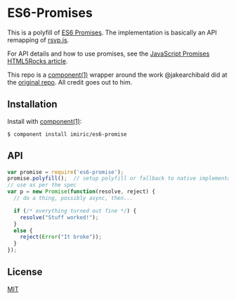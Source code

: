 # ES6-Promises

This is a polyfill of
[ES6 Promises](https://github.com/domenic/promises-unwrapping). The implementation
is basically an API remapping of [rsvp.js](https://github.com/tildeio/rsvp.js).

For API details and how to use promises, see the
[JavaScript Promises HTML5Rocks article](http://www.html5rocks.com/en/tutorials/es6/promises/).

This repo is a [component(1)](http://component.io) wrapper around the work
@jakearchibald did at the
[original repo](https://github.com/jakearchibald/es6-promise). All credit goes
out to him.

## Installation

  Install with [component(1)](http://component.io):

    $ component install imiric/es6-promise

## API

```js
var promise = require('es6-promise');
promise.polyfill();  // setup polyfill or fallback to native implementation
// use as per the spec
var p = new Promise(function(resolve, reject) {
  // do a thing, possibly async, then...

  if (/* everything turned out fine */) {
    resolve("Stuff worked!");
  }
  else {
    reject(Error("It broke"));
  }
});
```

## License

  [MIT](LICENSE)
